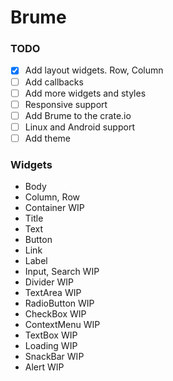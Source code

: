 # Brume

### TODO

- [x] Add layout widgets. Row, Column
- [ ] Add callbacks
- [ ] Add more widgets and styles
- [ ] Responsive support
- [ ] Add Brume to the crate.io
- [ ] Linux and Android support
- [ ] Add theme

### Widgets
* Body
* Column, Row
* Container WIP
* Title
* Text
* Button
* Link
* Label
* Input, Search WIP
* Divider WIP
* TextArea WIP
* RadioButton WIP
* CheckBox WIP
* ContextMenu WIP
* TextBox WIP
* Loading WIP
* SnackBar WIP
* Alert WIP
